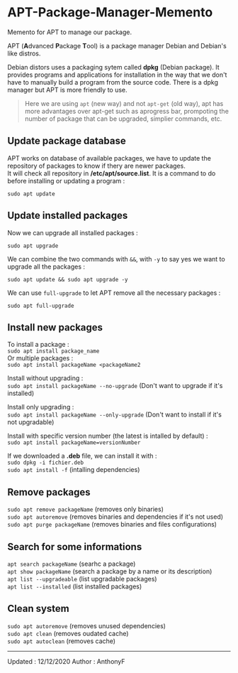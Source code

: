 # APT-Package-Manager-Memento

Memento for APT to manage our package.

APT (**A**dvanced **P**ackage **T**ool) is a package manager Debian and Debian's like distros.

Debian distors uses a packaging sytem called **dpkg** (Debian package). It provides programs and applications for installation in the way that we don't have to manually build a program from the source code. There is a dpkg manager but APT is more friendly to use.

>Here we are using `apt` (new way) and not `apt-get` (old way), apt has more advantages over apt-get such as aprogress bar, prompoting the number of package that can be upgraded, simplier commands, etc.

## Update package database

APT works on database of available packages, we have to update the repository of packages to know if thery are newer packages.  
It will check all repository in **/etc/apt/source.list**. It is a command to do before installing or updating a program :

`sudo apt update`

## Update installed packages

Now we can upgrade all installed packages :

`sudo apt upgrade`

We can combine the two commands with `&&`, with `-y` to say yes we want to upgrade all the packages :

`sudo apt update && sudo apt upgrade -y`

We can use `full-upgrade` to let APT remove all the necessary packages :

`sudo apt full-upgrade`

## Install new packages

To install a package :  
`sudo apt install package_name`  
Or multiple packages :  
`sudo apt install packageName <packageName2`

Install without upgrading :  
`sudo apt install packageName --no-upgrade` (Don't want to upgrade if it's installed)

Install only upgrading :  
`sudo apt install packageName --only-upgrade` (Don't want to install if it's not upgradable)

Install with specific version number (the latest is intalled by default) :  
`sudo apt install packageName=versionNumber`

If we downloaded a **.deb** file, we can install it with :  
`sudo dpkg -i fichier.deb`  
`sudo apt install -f` (intalling dependencies)  

## Remove packages

`sudo apt remove packageName` (removes only binaries)  
`sudo apt autoremove` (removes binaries and dependencies if it's not used)  
`sudo apt purge packageName` (removes binaries and files configurations)

## Search for some informations

`apt search packageName` (searhc a package)  
`apt show packageName` (search a package by a name or its description)  
`apt list --upgradeable` (list upgradable packages)  
`apt list --installed` (list installed packages)

## Clean system

`sudo apt autoremove` (removes unused dependencies)  
`sudo apt clean` (removes oudated cache)  
`sudo apt autoclean` (removes cache)

___
Updated : 12/12/2020
Author : AnthonyF
